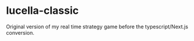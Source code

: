 # lucella-classic
Original version of my real time strategy game before the typescript/Next.js conversion.
